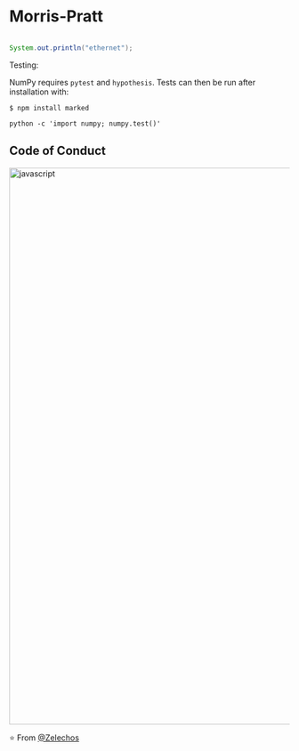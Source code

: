 # Morris-Pratt

```java

System.out.println("ethernet");


```

Testing:

NumPy requires `pytest` and `hypothesis`. Tests can then be run after installation with:

`$ npm install marked`

`python -c 'import numpy; numpy.test()'`

## Code of Conduct

<img align="center" src="https://user-images.githubusercontent.com/73097560/115834477-dbab4500-a447-11eb-908a-139a6edaec5c.gif" alt="javascript" width="1000"/>
<!--  <img src="https://github.com/DHANOLA/DHANOLA/raw/output/github-contribution-grid-snake.svg" alt="snake"> -->

⭐️ From [@Zelechos](https://github.com/Zelechos)
